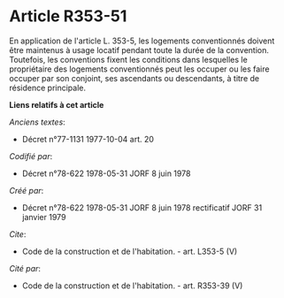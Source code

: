 # Article R353-51

En application de l'article L. 353-5, les logements conventionnés doivent être maintenus à usage locatif pendant toute la
durée de la convention. Toutefois, les conventions fixent les conditions dans lesquelles le propriétaire des logements
conventionnés peut les occuper ou les faire occuper par son conjoint, ses ascendants ou descendants, à titre de résidence
principale.

**Liens relatifs à cet article**

_Anciens textes_:

  - Décret n°77-1131 1977-10-04 art. 20

_Codifié par_:

  - Décret n°78-622 1978-05-31 JORF 8 juin 1978

_Créé par_:

  - Décret n°78-622 1978-05-31 JORF 8 juin 1978 rectificatif JORF 31 janvier 1979

_Cite_:

  - Code de la construction et de l'habitation. - art. L353-5 (V)

_Cité par_:

  - Code de la construction et de l'habitation. - art. R353-39 (V)
